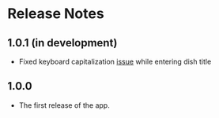 # Release Notes

## 1.0.1 (in development)

* Fixed keyboard capitalization [issue](https://github.com/hmshreyas7/dish-wish/issues/4) while entering dish title

## 1.0.0

* The first release of the app.